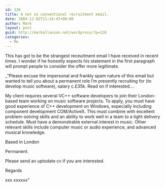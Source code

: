 ```yaml
---
id: 126
title: A not so conventional recruitment email.
date: 2004-12-02T21:24:47+00:00
author: Mark
layout: post
guid: http://markallanson.net/wordpress/?p=126
categories:
  - Me
---
```

This has got to be the strangest receuitment email I have received in recent times. I wonder if he honestly expects his statement in the first paragraph will prompt people to consider the offer more legitimate.

_&#8220;Please excuse the impersonal and frankly spam nature of this email but wanted to tell you about a permanent role I&#8217;m presently recruiting for (to develop music software), salary c.&pound;35k. Read on if interested&#8230;.</p> 

My client requires several VC++ software developers to join their London-based team working on music software projects. To apply, you must have good experience of C++ development on Windows, expecially including component development COM/ActiveX. This must combine with excellent problem-solving skills and an ability to work well in a team to a tight delivery schedule. Must have a demonstrable external interest in music. Other relevant skills include computer music or audio experience, and advanced musical knowledge.

Based in London

Permanent.

Please send an uptodate cv if you are interested.

Regards
  
xxx xxxxxx&#8221;</em>